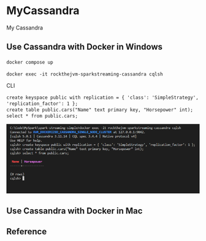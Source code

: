 # MyCassandra

My Cassandra

## Use Cassandra with Docker in Windows

`docker compose up`

`docker exec -it rockthejvm-sparkstreaming-cassandra cqlsh`

CLI

```dos
create keyspace public with replication = { 'class': 'SimpleStrategy', 'replication_factor': 1 };
create table public.cars("Name" text primary key, "Horsepower" int);
select * from public.cars;
```

![1671900442590](image/README/1671900442590.png)

## Use Cassandra with Docker in Mac

## Reference
